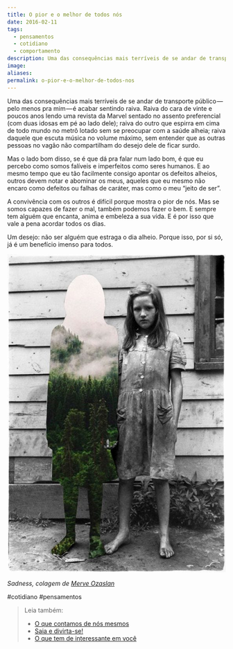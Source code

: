 ```yaml
---
title: O pior e o melhor de todos nós
date: 2016-02-11
tags:
  - pensamentos
  - cotidiano
  - comportamento
description: Uma das consequências mais terríveis de se andar de transporte público — pelo menos pra mim — é acabar sentindo raiva. Raiva do cara de…
image: 
aliases:
permalink: o-pior-e-o-melhor-de-todos-nos
---
```

Uma das consequências mais terríveis de se andar de transporte público — pelo menos pra mim — é acabar sentindo raiva. Raiva do cara de vinte e poucos anos lendo uma revista da Marvel sentado no assento preferencial (com duas idosas em pé ao lado dele); raiva do outro que espirra em cima de todo mundo no metrô lotado sem se preocupar com a saúde alheia; raiva daquele que escuta música no volume máximo, sem entender que as outras pessoas no vagão não compartilham do desejo dele de ficar surdo.

Mas o lado bom disso, se é que dá pra falar num lado bom, é que eu percebo como somos falíveis e imperfeitos como seres humanos. E ao mesmo tempo que eu tão facilmente consigo apontar os defeitos alheios, outros devem notar e abominar os meus, aqueles que eu mesmo não encaro como defeitos ou falhas de caráter, mas como o meu “jeito de ser”.

A convivência com os outros é difícil porque mostra o pior de nós. Mas se somos capazes de fazer o mal, também podemos fazer o bem. E sempre tem alguém que encanta, anima e embeleza a sua vida. E é por isso que vale a pena acordar todos os dias.

Um desejo: não ser alguém que estraga o dia alheio. Porque isso, por si só, já é um benefício imenso para todos.

<img src="/assets/img/o-pior-e-o-melhor-de-todos nós-medium.jpg">

_Sadness, colagem de_ [_Merve Ozaslan_](https://br.pinterest.com/merveozaslan/collge/)


#cotidiano #pensamentos

> Leia também:
> - <a href="/o-que-contamos-de-nos-mesmos">O que contamos de nós mesmos</a>
> - <a href="/saia-e-divirta-se">Saia e divirta-se!</a>
> - <a href="/o-que-tem-de-interessante-em-voce">O que tem de interessante em você</a>
